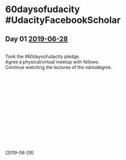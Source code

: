 # 60daysofudacity #UdacityFacebookScholar

## Day 01 [2019-06-28](https://github.com/sfrias/FB_AI_LibraChain/tree/master/SecPrivAI/60days)
<br>Took the #60daysofudacity pledge.
<br>Agree a physical/virtual meetup with fellows.
<br>Continue watching the lectures of the nanodegree.
<br>
<br>
<br>
<br>
<br>
<br>
<br>
<br>
<br>
<br>
<br>
<br>
<br>
<br>
<br>

[2019-06-28]
